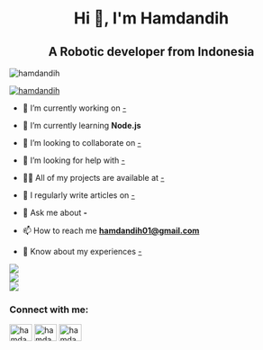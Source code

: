 <h1 align="center">Hi 👋, I'm Hamdandih</h1>
<h2 align="center">A Robotic developer from Indonesia</h2>
<p align="left"> <img src="https://komarev.com/ghpvc/?username=hamdandih&label=Profile%20views&color=0e75b6&style=flat" alt="hamdandih" /> </p>
<p align="left"> <a href="https://github.com/ryo-ma/github-profile-trophy"><img src="https://github-profile-trophy.vercel.app/?username=hamdandih" alt="hamdandih" /></a> </p>

- 🔭 I’m currently working on [-](-)

- 🌱 I’m currently learning **Node.js**

- 👯 I’m looking to collaborate on [-](-)

- 🤝 I’m looking for help with [-](-)

- 👨‍💻 All of my projects are available at [-](-)

- 📝 I regularly write articles on [-](-)

- 💬 Ask me about **-**

- 📫 How to reach me **hamdandih01@gmail.com**

- 📄 Know about my experiences [-](-)

![](https://github-readme-stats.vercel.app/api?username=Dansecret&theme=react&hide_border=true&include_all_commits=true&count_private=true)<br/>
![](https://github-readme-streak-stats.herokuapp.com/?user=Dansecret&theme=react&hide_border=true)<br/>
![](https://github-readme-stats.vercel.app/api/top-langs/?username=Dansecret&theme=react&hide_border=true&include_all_commits=true&count_private=true&layout=compact)
<h3 align="left">Connect with me:</h3>
<p align="left">
<a href="https://linkedin.com/in/hamdandih" target="blank"><img align="center" src="https://raw.githubusercontent.com/rahuldkjain/github-profile-readme-generator/master/src/images/icons/Social/linked-in-alt.svg" alt="hamdandih" height="30" width="40" /></a>
<a href="https://fb.com/hamdandih" target="blank"><img align="center" src="https://raw.githubusercontent.com/rahuldkjain/github-profile-readme-generator/master/src/images/icons/Social/facebook.svg" alt="hamdandih" height="30" width="40" /></a>
<a href="https://instagram.com/hamdandih" target="blank"><img align="center" src="https://raw.githubusercontent.com/rahuldkjain/github-profile-readme-generator/master/src/images/icons/Social/instagram.svg" alt="hamdandih" height="30" width="40" /></a>
</p>

